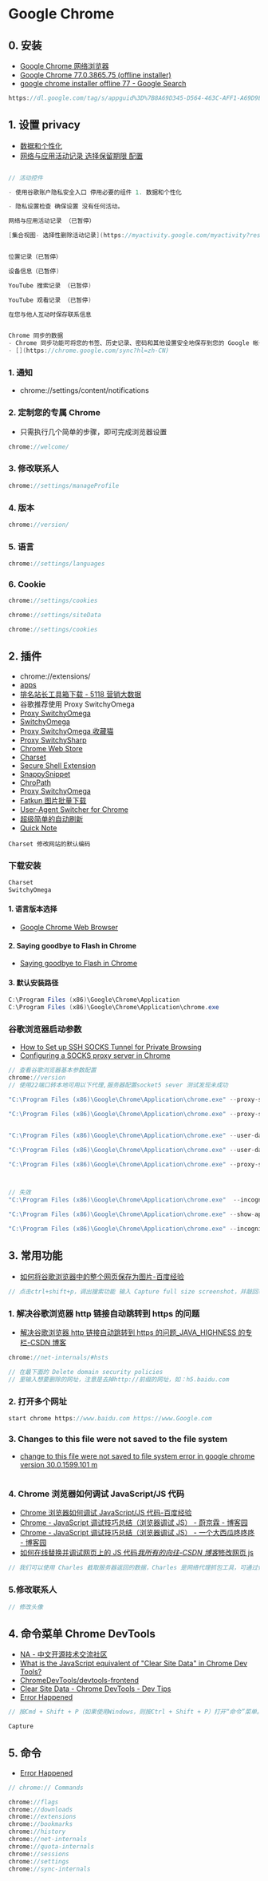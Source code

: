 # Google Chrome

## 0. 安装

- [Google Chrome 网络浏览器](https://www.google.cn/intl/zh-CN/chrome/)
- [Google Chrome 77.0.3865.75 (offline installer)](https://www.neowin.net/news/google-chrome-770386575-offline-installer/)
- [google chrome installer offline 77 - Google Search](https://www.google.com/search?ei=JFOQXehfz4_CA_j1ouAO&q=google+chrome+installer+offline+77&oq=google+chrome+installer+offline+77&gs_l=psy-ab.3..0i22i30.5075.5075..5403...0.2..0.106.106.0j1......0....1..gws-wiz.......0i71.QD_KrOQdtQs&ved=0ahUKEwjogYHFt_XkAhXPh3AKHfi6COwQ4dUDCAs&uact=5)

```c#
https://dl.google.com/tag/s/appguid%3D%7B8A69D345-D564-463C-AFF1-A69D9E530F96%7D%26iid%3D%7BDD9A7DD5-72E0-6B88-125C-FE887464AF25%7D%26lang%3Dzh-CN%26browser%3D2%26usagestats%3D1%26appname%3DGoogle%2520Chrome%26needsadmin%3Dprefers%26ap%3Dx64-stable-statsdef_1%26installdataindex%3Dempty/update2/installers/ChromeSetup.exe
```

## 1. 设置 privacy

- [数据和个性化](https://myaccount.google.com/data-and-personalization)
- [网络与应用活动记录 选择保留期限 配置](https://myactivity.google.com/myactivity?restrict=waa&utm_source=udc&utm_medium=r)

```c#

// 活动控件

- 使用谷歌账户隐私安全入口 停用必要的组件 1. 数据和个性化

- 隐私设置检查 确保设置 没有任何活动。

网络与应用活动记录 （已暂停）

[集合视图- 选择性删除活动记录](https://myactivity.google.com/myactivity?restrict=waa)


位置记录（已暂停）

设备信息（已暂停)

YouTube 搜索记录 （已暂停)

YouTube 观看记录 （已暂停)

在您与他人互动时保存联系信息


Chrome 同步的数据
- Chrome 同步功能可将您的书签、历史记录、密码和其他设置安全地保存到您的 Google 帐号名下，并可让您在任何设备上通过 Chrome 存取这些内容
- [](https://chrome.google.com/sync?hl=zh-CN)

```

### 1. 通知

- chrome://settings/content/notifications

### 2. 定制您的专属 Chrome

- 只需执行几个简单的步骤，即可完成浏览器设置

```c#
chrome://welcome/
```

### 3. 修改联系人

```c#
chrome://settings/manageProfile
```

### 4. 版本

```c#
chrome://version/
```

### 5. 语言

```c#
chrome://settings/languages
```

### 6. Cookie

```c#
chrome://settings/cookies

chrome://settings/siteData

chrome://settings/cookies
```

## 2. 插件

- chrome://extensions/
- [apps](chrome://apps/)
- [排名站长工具箱下载 - 5118 营销大数据](https://tool.5118.com/download)
- 谷歌推荐使用 Proxy SwitchyOmega
- [Proxy SwitchyOmega](https://chrome.google.com/webstore/detail/proxy-switchyomega/padekgcemlokbadohgkifijomclgjgif)
- [SwitchyOmega](https://github.com/FelisCatus/SwitchyOmega)
- [Proxy SwitchyOmega 收藏猫](https://pictureknow.com/extension?id=c751ccedaa7e41a1b885b0a63b2a9e17)
- [Proxy SwitchySharp](https://chrome.google.com/webstore/detail/proxy-switchysharp/dpplabbmogkhghncfbfdeeokoefdjegm/related?utm_source=chrome-ntp-icon)
- [Chrome Web Store](https://chrome.google.com/webstore?utm_source=chrome-ntp-icon)
- [Charset](https://chrome.google.com/webstore/detail/charset/oenllhgkiiljibhfagbfogdbchhdchml?utm_source=chrome-ntp-icon)
- [Secure Shell Extension](https://chrome.google.com/webstore/detail/secure-shell-extension/iodihamcpbpeioajjeobimgagajmlibd?utm_source=chrome-ntp-icon)
- [SnappySnippet](https://chrome.google.com/webstore/detail/snappysnippet/blfngdefapoapkcdibbdkigpeaffgcil/related)
- [ChroPath](https://chrome.google.com/webstore/detail/chropath/ljngjbnaijcbncmcnjfhigebomdlkcjo/reviews/?scrollchropath=true)
- [Proxy SwitchyOmega](https://chrome.google.com/webstore/detail/proxy-switchyomega/padekgcemlokbadohgkifijomclgjgif?utm_source=chrome-ntp-icon)
- [Fatkun 图片批量下载](https://chrome.google.com/webstore/search/%E5%9B%BE%E7%89%87%E4%B8%8B%E8%BD%BD?utm_source=chrome-ntp-icon)
- [User-Agent Switcher for Chrome](https://chrome.google.com/webstore/detail/user-agent-switcher-for-c/djflhoibgkdhkhhcedjiklpkjnoahfmg?utm_source=chrome-ntp-icon)
- [超级简单的自动刷新](https://chrome.google.com/webstore/search/refresh?utm_source=chrome-ntp-icon)
- [Quick Note](https://chrome.google.com/webstore/detail/quick-note/eeoamaomfacmjfahcafjbflffklcfihk?utm_source=chrome-ntp-icon)

```shell
Charset 修改网站的默认编码
```

### 下载安装

```c#
Charset
SwitchyOmega
```

#### 1. 语言版本选择

- [Google Chrome Web Browser](https://www.google.com/intl/en_uk/chrome/)

#### 2. Saying goodbye to Flash in Chrome

- [Saying goodbye to Flash in Chrome](https://www.blog.google/products/chrome/saying-goodbye-flash-chrome/)

#### 3. 默认安装路径

```c#
C:\Program Files (x86)\Google\Chrome\Application
C:\Program Files (x86)\Google\Chrome\Application\chrome.exe
```

### 谷歌浏览器启动参数

- [How to Set up SSH SOCKS Tunnel for Private Browsing](https://linuxize.com/post/how-to-setup-ssh-socks-tunnel-for-private-browsing/)
- [Configuring a SOCKS proxy server in Chrome](http://www.chromium.org/developers/design-documents/network-stack/socks-proxy)

```c#
// 查看谷歌浏览器基本参数配置
chrome://version
// 使用22端口转本地可用以下代理,服务器配置socket5 sever 测试发现未成功

"C:\Program Files (x86)\Google\Chrome\Application\chrome.exe" --proxy-server="SOCKS5://localhost:1337" --host-resolver-rules="MAP * 0.0.0.0 , EXCLUDE localhost" http://whois.pconline.com.cn/

"C:\Program Files (x86)\Google\Chrome\Application\chrome.exe" --proxy-server="SOCKS5://localhost:1337" --host-resolver-rules="MAP * 0.0.0.0 , EXCLUDE localhost"


"C:\Program Files (x86)\Google\Chrome\Application\chrome.exe" --user-data-dir="%USERPROFILE%\proxy-profile" --proxy-server="SOCKS5://localhost:1337" http://whois.pconline.com.cn/

"C:\Program Files (x86)\Google\Chrome\Application\chrome.exe" --user-data-dir="%USERPROFILE%\proxy-profile" --proxy-server="SOCKS5://localhost:1337"

"C:\Program Files (x86)\Google\Chrome\Application\chrome.exe" --proxy-server="SOCKS5://localhost:1337"



// 失效
"C:\Program Files (x86)\Google\Chrome\Application\chrome.exe"  --incognito --proxy-server=localhost:1337 http://whois.pconline.com.cn/

"C:\Program Files (x86)\Google\Chrome\Application\chrome.exe" --show-app-list  --proxy-server="SOCKS5://localhost:1337"

"C:\Program Files (x86)\Google\Chrome\Application\chrome.exe" --incognito --proxy-server="SOCKS5://localhost:1337" http://whois.pconline.com.cn/

```

## 3. 常用功能

- [如何将谷歌浏览器中的整个网页保存为图片-百度经验](https://jingyan.baidu.com/article/8065f87fcf411d6230249854.html)

```c#
// 点击ctrl+shift+p，调出搜索功能 输入 Capture full size screenshot，并敲回车键
```

### 1. 解决谷歌浏览器 http 链接自动跳转到 https 的问题

- [解决谷歌浏览器 http 链接自动跳转到 https 的问题\_JAVA_HIGHNESS 的专栏-CSDN 博客](https://blog.csdn.net/javahighness/article/details/92801292)

```c#
chrome://net-internals/#hsts

// 在最下面的 Delete domain security policies
// 里输入想要删除的网址，注意是去掉http://前缀的网址，如：h5.baidu.com
```

### 2. 打开多个网址

```c#
start chrome https://www.baidu.com https://www.Google.com
```

### 3. Changes to this file were not saved to the file system

- [change to this file were not saved to file system error in google chrome version 30.0.1599.101 m](https://stackoverflow.com/questions/19654081/change-to-this-file-were-not-saved-to-file-system-error-in-google-chrome-version)

```c#

```

### 4. Chrome 浏览器如何调试 JavaScript/JS 代码

- [Chrome 浏览器如何调试 JavaScript/JS 代码-百度经验](https://jingyan.baidu.com/article/db55b609db2b4f4ba30a2feb.html)
- [Chrome - JavaScript 调试技巧总结（浏览器调试 JS） - 蔚京霖 - 博客园](https://www.cnblogs.com/yuerdong/p/9883951.html)
- [Chrome - JavaScript 调试技巧总结（浏览器调试 JS） - 一个大西瓜咚咚咚 - 博客园](https://www.cnblogs.com/wyt007/p/10084529.html)
- [如何在线替换并调试网页上的 JS 代码*我所有的向往-CSDN 博客*修改网页 js](https://blog.csdn.net/zwt520123/article/details/80374952)

```c#
// 我们可以使用 Charles 截取服务器返回的数据，Charles 是网络代理抓包工具，可通过代理实现抓取 HTTP 和 HTTPS 协议的数据。在这里就不介绍安装和基础使用了。
```

### 5.修改联系人

```c#
// 修改头像
```

## 4. 命令菜单 Chrome DevTools

- [NA - 中文开源技术交流社区](https://my.oschina.net/u/4276629/blog/4535716)
- [What is the JavaScript equivalent of &quot;Clear Site Data&quot; in Chrome Dev Tools?](https://stackoverflow.com/questions/42772028/what-is-the-javascript-equivalent-of-clear-site-data-in-chrome-dev-tools)
- [ChromeDevTools/devtools-frontend](https://github.com/ChromeDevTools/devtools-frontend/)
- [Clear Site Data - Chrome DevTools - Dev Tips](https://umaar.com/dev-tips/197-clear-site-data/)
- [Error Happened](https://intercom.help/scoutpad/en/articles/3478364-how-to-clear-local-storage-of-web-browser)

```c#
// 按Cmd + Shift + P（如果使用Windows，则按Ctrl + Shift + P）打开“命令”菜单。

Capture

```

## 5. 命令

- [Error Happened](https://developer.chrome.com/docs/)

```c#
// chrome:// Commands

chrome://flags
chrome://downloads
chrome://extensions
chrome://bookmarks
chrome://history
chrome://net-internals
chrome://quota-internals
chrome://sessions
chrome://settings
chrome://sync-internals


```
